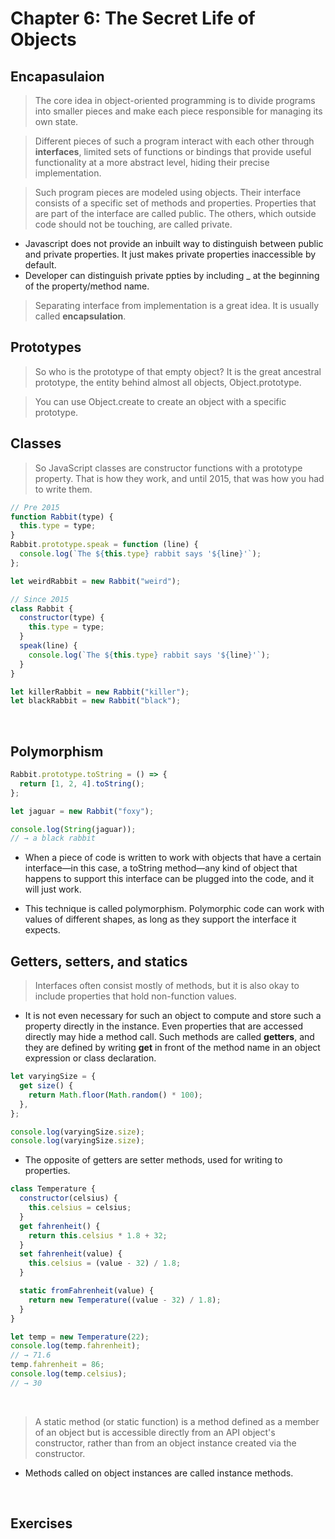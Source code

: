 # Chapter 6: The Secret Life of Objects

## Encapasulaion

> The core idea in object-oriented programming is to divide programs into smaller pieces and make each piece responsible for managing its own state.

> Different pieces of such a program interact with each other through **interfaces**, limited sets of functions or bindings that provide useful functionality at a more abstract level, hiding their precise implementation.

> Such program pieces are modeled using objects. Their interface consists of a specific set of methods and properties. Properties that are part of the interface are called public. The others, which outside code should not be touching, are called private.

- Javascript does not provide an inbuilt way to distinguish between public and private properties. It just makes private properties inaccessible by default.
- Developer can distinguish private ppties by including \_ at the beginning of the property/method name.

> Separating interface from implementation is a great idea. It is usually called **encapsulation**.

## Prototypes

> So who is the prototype of that empty object? It is the great ancestral prototype, the entity behind almost all objects, Object.prototype.

> You can use Object.create to create an object with a specific prototype.

## Classes

> So JavaScript classes are constructor functions with a prototype property. That is how they work, and until 2015, that was how you had to write them.

```javascript
// Pre 2015
function Rabbit(type) {
  this.type = type;
}
Rabbit.prototype.speak = function (line) {
  console.log(`The ${this.type} rabbit says '${line}'`);
};

let weirdRabbit = new Rabbit("weird");
```

```javascript
// Since 2015
class Rabbit {
  constructor(type) {
    this.type = type;
  }
  speak(line) {
    console.log(`The ${this.type} rabbit says '${line}'`);
  }
}

let killerRabbit = new Rabbit("killer");
let blackRabbit = new Rabbit("black");
```

<br>

## Polymorphism

```javascript
Rabbit.prototype.toString = () => {
  return [1, 2, 4].toString();
};

let jaguar = new Rabbit("foxy");

console.log(String(jaguar));
// → a black rabbit
```

- When a piece of code is written to work with objects that have a certain interface—in this case, a toString method—any kind of object that happens to support this interface can be plugged into the code, and it will just work.

- This technique is called polymorphism. Polymorphic code can work with values of different shapes, as long as they support the interface it expects.

## Getters, setters, and statics

> Interfaces often consist mostly of methods, but it is also okay to include properties that hold non-function values.

- It is not even necessary for such an object to compute and store such a property directly in the instance. Even properties that are accessed directly may hide a method call. Such methods are called **getters**, and they are defined by writing **get** in front of the method name in an object expression or class declaration.

```javascript
let varyingSize = {
  get size() {
    return Math.floor(Math.random() * 100);
  },
};

console.log(varyingSize.size);
console.log(varyingSize.size);
```

- The opposite of getters are setter methods, used for writing to properties.

```javascript
class Temperature {
  constructor(celsius) {
    this.celsius = celsius;
  }
  get fahrenheit() {
    return this.celsius * 1.8 + 32;
  }
  set fahrenheit(value) {
    this.celsius = (value - 32) / 1.8;
  }

  static fromFahrenheit(value) {
    return new Temperature((value - 32) / 1.8);
  }
}

let temp = new Temperature(22);
console.log(temp.fahrenheit);
// → 71.6
temp.fahrenheit = 86;
console.log(temp.celsius);
// → 30
```

<br>

> A static method (or static function) is a method defined as a member of an object but is accessible directly from an API object's constructor, rather than from an object instance created via the constructor.

- Methods called on object instances are called instance methods.
<br>

## Exercises

